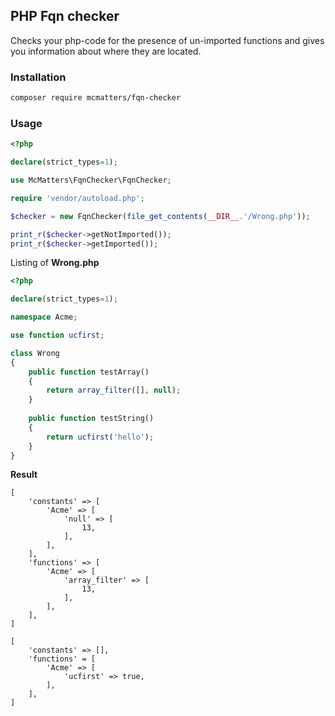 ## PHP Fqn checker

Checks your php-code for the presence of un-imported functions and gives you information about where they are located.

### Installation

```bash
composer require mcmatters/fqn-checker
```

### Usage

```php
<?php

declare(strict_types=1);

use McMatters\FqnChecker\FqnChecker;

require 'vendor/autoload.php';

$checker = new FqnChecker(file_get_contents(__DIR__.'/Wrong.php'));

print_r($checker->getNotImported());
print_r($checker->getImported());
```

Listing of **Wrong.php**

```php
<?php

declare(strict_types=1);

namespace Acme;

use function ucfirst;

class Wrong
{
    public function testArray()
    {
        return array_filter([], null);
    }
    
    public function testString()
    {
        return ucfirst('hello');
    }
}
```

**Result**
```text
[
    'constants' => [
        'Acme' => [
            'null' => [
                13,
            ],
        ],
    ],
    'functions' => [
        'Acme' => [
            'array_filter' => [
                13,
            ],
        ],
    ],
]

[
    'constants' => [],
    'functions' = [
        'Acme' => [
            'ucfirst' => true,
        ],
    ],
]
```
